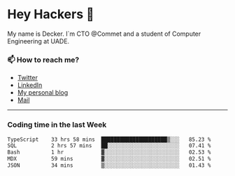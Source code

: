# Hey Hackers 👋

My name is Decker. I`m CTO @Commet and a student of Computer Engineering at UADE.

### 📫 How to reach me?
- [Twitter](https://x.com/0xDecker) 
- [LinkedIn](https://www.linkedin.com/in/decker-urbano/) 
- [My personal blog](http://decker.sh) 
- [Mail](mailto:me@decker.sh)

---

### Coding time in the last Week

<!--START_SECTION:waka-->

```txt
TypeScript    33 hrs 58 mins  █████████████████████▒░░░   85.23 %
SQL           2 hrs 57 mins   ██░░░░░░░░░░░░░░░░░░░░░░░   07.41 %
Bash          1 hr            ▓░░░░░░░░░░░░░░░░░░░░░░░░   02.53 %
MDX           59 mins         ▓░░░░░░░░░░░░░░░░░░░░░░░░   02.51 %
JSON          34 mins         ▒░░░░░░░░░░░░░░░░░░░░░░░░   01.43 %
```

<!--END_SECTION:waka-->
